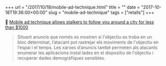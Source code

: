+++
url = "/2017/10/18/mobile-ad-technique.html"
title = ""
date = "2017-10-18T19:36:00+00:00"
slug = "mobile-ad-technique"
tags = ["retalls"]
+++

📎 [Mobile ad technique allows stalkers to follow you around a city for less than $1000](https://boingboing.net/2017/10/18/adint.html)

> Situant anuncis que només es mostren si l'objectiu es troba en un bloc determinat, l’atacant pot rastrejar els moviments de l'objectiu en l’espai i el temps. Les xarxes d’anuncis també permeten als atacants enumerar les aplicacions instal·lades en el dispositiu de l'objectiu i recuperar dades demogràfiques sensibles.
